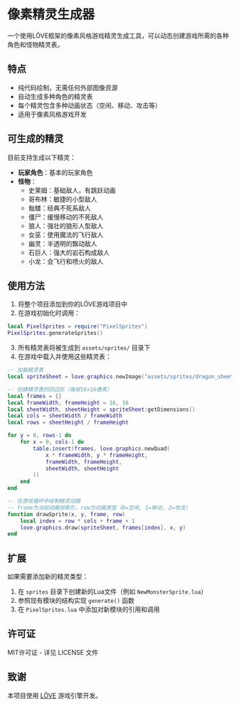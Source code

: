 # 像素精灵生成器

一个使用LÖVE框架的像素风格游戏精灵生成工具，可以动态创建游戏所需的各种角色和怪物精灵表。

## 特点

- 纯代码绘制，无需任何外部图像资源
- 自动生成多种角色的精灵表
- 每个精灵包含多种动画状态（空闲、移动、攻击等）
- 适用于像素风格游戏开发

## 可生成的精灵

目前支持生成以下精灵：

- **玩家角色**：基本的玩家角色
- **怪物**：
  - 史莱姆：基础敌人，有跳跃动画
  - 哥布林：敏捷的小型敌人
  - 骷髅：经典不死系敌人
  - 僵尸：缓慢移动的不死敌人
  - 狼人：强壮的狼形人型敌人
  - 女巫：使用魔法的飞行敌人
  - 幽灵：半透明的飘动敌人
  - 石巨人：强大的岩石构成敌人
  - 小龙：会飞行和喷火的敌人

## 使用方法

1. 将整个项目添加到你的LÖVE游戏项目中
2. 在游戏初始化时调用：

```lua
local PixelSprites = require("PixelSprites")
PixelSprites.generateSprites()
```

3. 所有精灵表将被生成到 `assets/sprites/` 目录下
4. 在游戏中载入并使用这些精灵表：

```lua
-- 加载精灵表
local spriteSheet = love.graphics.newImage("assets/sprites/dragon_sheet.png")

-- 创建精灵表的四边形（每帧16x16像素）
local frames = {}
local frameWidth, frameHeight = 16, 16
local sheetWidth, sheetHeight = spriteSheet:getDimensions()
local cols = sheetWidth / frameWidth
local rows = sheetHeight / frameHeight

for y = 0, rows-1 do
    for x = 0, cols-1 do
        table.insert(frames, love.graphics.newQuad(
            x * frameWidth, y * frameHeight,
            frameWidth, frameHeight,
            sheetWidth, sheetHeight
        ))
    end
end

-- 在游戏循环中绘制精灵动画
-- frame为当前动画帧索引，row为动画类型（0=空闲, 1=移动, 2=攻击）
function drawSprite(x, y, frame, row)
    local index = row * cols + frame + 1
    love.graphics.draw(spriteSheet, frames[index], x, y)
end
```

## 扩展

如果需要添加新的精灵类型：

1. 在 `sprites` 目录下创建新的Lua文件（例如 `NewMonsterSprite.lua`）
2. 参照现有模块的结构实现 `generate()` 函数
3. 在 `PixelSprites.lua` 中添加对新模块的引用和调用

## 许可证

MIT许可证 - 详见 LICENSE 文件

## 致谢

本项目使用 [LÖVE](https://love2d.org/) 游戏引擎开发。 
